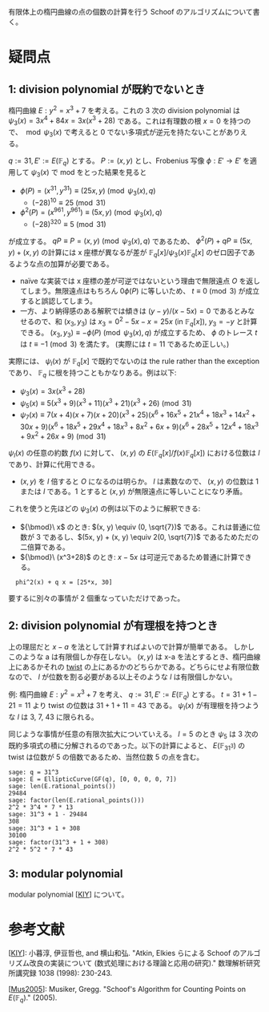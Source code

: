 有限体上の楕円曲線の点の個数の計算を行う Schoof のアルゴリズムについて書く。

# 疑問点
## 1: division polynomial が既約でないとき
楕円曲線 $E: y^{2} = x^{3}+7$ を考える。これの 3 次の division polynomial は $\psi_{3}(x) = 3x^{4} + 84x = 3x(x^3+28)$ である。これは有理数の根 $x=0$ を持つので、 ${} \bmod \psi_{3}(x)$ で考えると 0 でない多項式が逆元を持たないことがありえる。

$q := 31, E' := E(\mathbb{F}_{q})$ とする。
$P := (x,y)$ とし、Frobenius 写像 $\phi: E' \to E'$ を適用して $\psi_{3}(x)$ で mod をとった結果を見ると
- $\phi(P) = (x^{31}, y^{31}) \equiv (25x, y) \pmod{\psi_{3}(x), q}$
  - $(-28)^{10} \equiv 25 \pmod{31}$
- $\phi^2(P) = (x^{961}, y^{961}) \equiv (5x, y) \pmod{\psi_{3}(x), q}$
  - $(-28)^{320} \equiv 5 \pmod{31}$

が成立する。 $qP \equiv P = (x, y) \pmod{\psi_{3}(x), q}$ であるため、 $\phi^2(P) + qP \equiv (5x,y) + (x,y)$ の計算には x 座標が異なるが差が $\mathbb{F}_{q}[x]/\psi_{3}(x)\mathbb{F}_{q}[x]$ のゼロ因子であるような点の加算が必要である。
- naïve な実装では x 座標の差が可逆ではないという理由で無限遠点 $O$ を返してしまう。無限遠点はもちろん $0\phi(P)$ に等しいため、 $t \equiv 0 \pmod{3}$ が成立すると誤認してしまう。
- 一方、より納得感のある解釈では傾きは $(y-y) / (x-5x) = 0$ であるとみなせるので、和 $(x_3, y_3)$ は $x_3 = 0^2 - 5x-x = 25x$ (in $\mathbb{F}_{q}[x]$), $y_3 = -y$ と計算できる。 $(x_3, y_3) \equiv -\phi(P) \pmod{\psi_{3}(x), q}$ が成立するため、 $\phi$ のトレース $t$ は $t \equiv -1 \pmod{3}$ を満たす。 (実際には $t=11$ であるため正しい。)

実際には、 $\psi_l(x)$ が $\mathbb{F}_{q}[x]$ で既約でないのは the rule rather than the exception であり、 $\mathbb{F}_{q}$ に根を持つこともかなりある。例は以下:
- $\psi_3(x) = 3x(x^3 + 28)$
- $\psi_5(x) \equiv 5(x^3 + 9)(x^3 + 11)(x^3 + 21)(x^3 + 26) \pmod{31}$
- $\psi_7(x) \equiv 7(x + 4)(x + 7)(x + 20)(x^3 + 25)(x^6 + 16x^5 + 21x^4 + 18x^3 + 14x^2 + 30x + 9)(x^6 + 18x^5 + 29x^4 + 18x^3 + 8x^2 + 6x + 9)(x^6 + 28x^5 + 12x^4 + 18x^3 + 9x^2 + 26x + 9) \pmod{31}$

$\psi_l(x)$ の任意の約数 $f(x)$ に対して、 $(x, y)$ の $E(\mathbb{F}_{q}[x]/f(x)\mathbb{F}_{q}[x])$ における位数は $l$ であり、計算に代用できる。
- $(x, y)$ を $l$ 倍すると $O$ になるのは明らか。 $l$ は素数なので、 $(x, y)$ の位数は 1 または $l$ である。1 とすると $(x, y)$ が無限遠点に等しいことになり矛盾。

これを使うと先ほどの $\psi_3(x)$ の例は以下のように解釈できる:
- ${\bmod}\ x$ のとき: $(x, y) \equiv (0, \sqrt{7})$ である。これは普通に位数が 3 であるし、$(5x, y) + (x, y) \equiv 2(0, \sqrt{7})$ であるためただの二倍算である。
- ${\bmod}\ (x^3+28)$ のとき: $x-5x$ は可逆元であるため普通に計算できる。
```
  phi^2(x) + q x = [25*x, 30]
```

要するに別々の事情が 2 個重なっていただけであった。

## 2: division polynomial が有理根を持つとき
上の理屈だと $x - a$ を法として計算すればよいので計算が簡単である。
しかしこのような a は有限個しか存在しない。 $(x, y)$ は x-a を法とするとき、楕円曲線上にあるかそれの [twist](https://safecurves.cr.yp.to/twist.html) の上にあるかのどちらかである。どちらにせよ有限位数なので、 $l$ が位数を割る必要がある以上そのような $l$ は有限個しかない。

例:
楕円曲線 $E: y^{2} = x^{3}+7$ を考え、 $q := 31, E' := E(\mathbb{F}_{q})$ とする。 $t = 31 + 1 - 21 = 11$ より twist の位数は $31 + 1 + 11 = 43$ である。 $\psi_l(x)$ が有理根を持つような $l$ は 3, 7, 43 に限られる。

同じような事情が任意の有限次拡大についていえる。 $l=5$ のとき $\psi_5$ は 3 次の既約多項式の積に分解されるのであった。以下の計算によると、 $E(\mathbb{F} _ {31^3})$ の twist は位数が 5 の倍数であるため、当然位数 5 の点を含む。

```console
sage: q = 31^3
sage: E = EllipticCurve(GF(q), [0, 0, 0, 0, 7])
sage: len(E.rational_points())
29484
sage: factor(len(E.rational_points()))
2^2 * 3^4 * 7 * 13
sage: 31^3 + 1 - 29484
308
sage: 31^3 + 1 + 308
30100
sage: factor(31^3 + 1 + 308)
2^2 * 5^2 * 7 * 43
```

## 3: modular polynomial
modular polynomial [[KIY]] について。

# 参考文献
[[KIY]]: 小暮淳, 伊豆哲也, and 横山和弘. "Atkin, Elkies らによる Schoof のアルゴリズム改良の実装について (数式処理における理論と応用の研究)." 数理解析研究所講究録 1038 (1998): 230-243.

[[Mus2005]]: Musiker, Gregg. "Schoof's Algorithm for Counting Points on $E(\mathbb{F}_{q})$." (2005).

[KIY]: https://repository.kulib.kyoto-u.ac.jp/dspace/bitstream/2433/61961/1/1038-33.pdf

[Mus2005]: https://www-users.cse.umn.edu/~musiker/schoof.pdf
